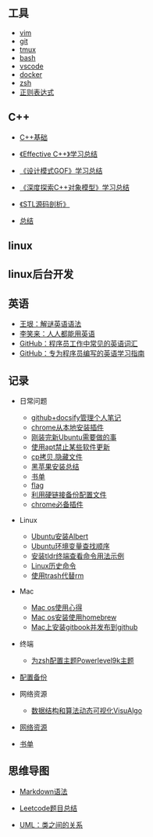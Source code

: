 ## 工具

- [vim](awesome-tools/vim)
- [git](awesome-tools/git)
- [tmux](awesome-tools/tmux)
- [bash](awesome-tools/bash)
- [vscode](awesome-tools/vscode)
- [docker](awesome-tools/docker)
- [zsh](awesome-tools/zsh)
- [正则表达式](awesome-tools/regular_expression)

## C++

- [C++基础](learning-cpp/cplus_base)

- [《Effective C++》学习总结](learning-cpp/effective_cplus/)

- [《设计模式GOF》学习总结](learning-cpp/design_pattern/)

- [《深度探索C++对象模型》学习总结](learning-cpp/inside_cplus_mode/)

- [《STL源码剖析》](learning-cpp/stl/)

- [总结](learning-cpp/cplus_summary/)

## linux

## linux后台开发

## 英语

- [王垠：解谜英语语法](https://www.yinwang.org/blog-cn/2018/11/23/grammar)
- [李笑来：人人都能用英语](https://github.com/xiaolai/everyone-can-use-english)
- [GitHub：程序员工作中常见的英语词汇](https://github.com/Wei-Xia/most-frequent-technology-english-words)
- [GitHub：专为程序员编写的英语学习指南](https://github.com/yujiangshui/A-Programmers-Guide-to-English)

## 记录

- 日常问题
  - [github+docsify管理个人笔记](logs/github_docsify_manage_blog_log.md)
  - [chrome从本地安装插件](logs/chrome_install_local_extensions.md)
  - [刚装完新Ubuntu需要做的事](logs/new_ubuntu_need_do.md)
  - [使用apt禁止某些软件更新](logs/apt_disable_upgrade_some_software.md)
  - [cp拷贝.隐藏文件](logs/cp_copy_hide_file.md)
  - [黑苹果安装总结](logs/hackintosh_log.md)
  - [书单](logs/book_list.md)
  - [flag](logs/flag.md)
  - [利用硬链接备份配置文件](logs/use_hardlink_backup_configfile.md)
  - [chrome必备插件](logs/chrome_extensions.md)

- Linux
  - [Ubuntu安装Albert](logs/ubuntu18_install_Albert.md)
  - [Ubuntu环境变量查找顺序](logs/ubuntu_lookups_environment_variable.md)
  - [安装tldr终端查看命令用法示例](logs/linux_tldr.md)
  - [Linux历史命令](logs/linux_history_cmd.md)
  - [使用trash代替rm](logs/trash_replace_rm.md)

- Mac
  - [Mac os使用心得](logs/mac_tips.md)
  - [Mac os安装使用homebrew](logs/mac_homebrew.md)
  - [Mac上安装gitbook并发布到github](logs/Mac_install_gitbook_and_publish_github.md)

- 终端
  - [为zsh配置主题Powerlevel9k主题](logs/terminal_zsh_powerlevel9k.md)

- [配置备份](https://github.com/lhgaaa/awesome_me)

- 网络资源

  - [数据结构和算法动态可视化VisuAlgo](https://visualgo.net/zh)

- [网络资源](logs/net.md)

- [书单](logs/book_list.md)

## 思维导图

- [Markdown语法](http://naotu.baidu.com/file/dbb270c5616139e091f0d8b5c383a7ce?token=fa1cde6c866337c4)

- [Leetcode题目总结](http://naotu.baidu.com/file/d856118e7d4a6e96b8ed393663c891bb?token=b398a9ca9f04d545)

- [UML：类之间的关系](https://naotu.baidu.com/file/d9facac2dccb87688c3279d464e9a8d3)
